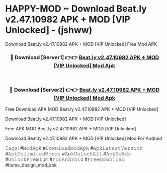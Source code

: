 # HAPPY-MOD ~ Download Beat.ly v2.47.10982 APK + MOD [VIP Unlocked] - (jshww)
Download Beat.ly v2.47.10982 APK + MOD [VIP Unlocked] Free Mod APK

<div align="center">
<h3>🔴 Download [Server1] 👉👉 <a href="https://apk-comot.site?title=Beat.ly_v2.47.10982_APK_+_MOD_[VIP_Unlocked]">Beat.ly v2.47.10982 APK + MOD [VIP Unlocked] Mod Apk</a></h3><br>

<h3>🔴 Download [Server2] 👉👉 <a href="https://apk-comot.site?title=Beat.ly_v2.47.10982_APK_+_MOD_[VIP_Unlocked]">Beat.ly v2.47.10982 APK + MOD [VIP Unlocked] Mod Apk</a></h3>
</div>


Free Download APK MOD Beat.ly v2.47.10982 APK + MOD [VIP Unlocked]

Download Beat.ly v2.47.10982 APK + MOD [VIP Unlocked] 

Free APK MOD Beat.ly v2.47.10982 APK + MOD [VIP Unlocked] 

Download Beat.ly v2.47.10982 APK + MOD [VIP Unlocked] Mod For Android

𝚃𝚊𝚐𝚜: #𝙼𝚘𝚍𝙰𝚙𝚔 #𝙳𝚘𝚠𝚗𝚕𝚘𝚊𝚍𝙼𝚘𝚍𝙰𝚙𝚔 #𝙰𝚙𝚔𝙻𝚊𝚝𝚎𝚜𝚝𝚅𝚎𝚛𝚜𝚒𝚘𝚗 #𝙰𝚙𝚔𝚄𝚗𝚕𝚒𝚖𝚒𝚝𝚎𝚍𝙼𝚘𝚗𝚎𝚢 #𝙰𝚙𝚔𝚄𝚗𝚕𝚘𝚌𝚔𝙰𝚕𝚕 #𝙰𝚙𝚔𝙽𝚘𝙰𝚍𝚜 #𝚄𝚗𝚕𝚘𝚌𝚔𝙿𝚛𝚎𝚖𝚒𝚞𝚖 #𝙵𝚘𝚛𝙰𝚗𝚍𝚛𝚘𝚒𝚍 #𝙵𝚛𝚎𝚎𝙳𝚘𝚠𝚗𝚕𝚘𝚊𝚍 #home_design_mod_apk